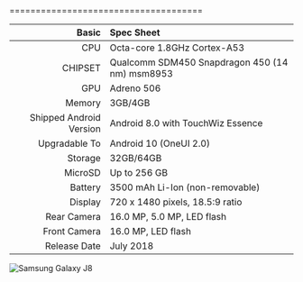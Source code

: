 =====================================

Basic   | Spec Sheet
-------:|:-------------------------
CPU     | Octa-core 1.8GHz Cortex-A53
CHIPSET | Qualcomm SDM450 Snapdragon 450 (14 nm) msm8953
GPU     | Adreno 506
Memory  | 3GB/4GB
Shipped Android Version | Android 8.0 with TouchWiz Essence
Upgradable To | Android 10 (OneUI 2.0)
Storage | 32GB/64GB
MicroSD | Up to 256 GB
Battery | 3500 mAh Li-Ion (non-removable)
Display | 720 x 1480 pixels, 18.5:9 ratio
Rear Camera  | 16.0 MP, 5.0 MP, LED flash
Front Camera | 16.0 MP, LED flash
Release Date | July 2018

![Samsung Galaxy J8](https://fdn2.gsmarena.com/vv/pics/samsung/samsung-galaxy-j8-j800-5.jpg)

